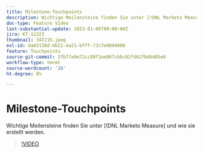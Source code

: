```yaml
---
title: Milestone-Touchpoints
description: Wichtige Meilensteine finden Sie unter [!DNL Marketo Measure] und wie sie erstellt werden.
doc-type: Feature Video
last-substantial-update: 2023-01-06T00:00:00Z
jira: KT-11323
thumbnail: 347215.jpeg
exl-id: da03138d-bb22-4a21-bfff-73c7e9094000
feature: Touchpoints
source-git-commit: 2fb7fa9e72cc89f3ae867cbbc02fd62fb4b485e6
workflow-type: tm+mt
source-wordcount: '26'
ht-degree: 0%

---
```


# Milestone-Touchpoints

Wichtige Meilensteine finden Sie unter [!DNL Marketo Measure] und wie sie erstellt werden.

>[!VIDEO](https://video.tv.adobe.com/v/347215/?quality=12&learn=on)
